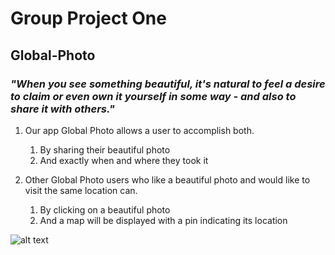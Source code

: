 # Group Project One

## **Global-Photo**

### *"When you see something beautiful, it's natural to feel a desire to claim or even own it yourself in some way - and also to share it with others."*


1. Our app Global Photo allows a user to accomplish both. 
      1. By sharing their beautiful photo 
      1. And exactly when and where they took it 
      
1. Other Global Photo users who like a beautiful photo and would like to visit the same location can. 
      1. By clicking on a beautiful photo 
      1. And a map will be displayed with a pin indicating its location
      
![alt text](https://github.com/juliank2/Global-Search/blob/Generator/assets/images/globalphoto.jpg)
      
